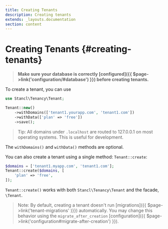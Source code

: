 ```yaml
---
title: Creating Tenants
description: Creating tenants
extends: _layouts.documentation
section: content
---
```


# Creating Tenants {#creating-tenants}

> **Make sure your database is correctly [configured]({{ $page->link('configuration/#database') }}) before creating tenants.**

To create a tenant, you can use

```php
use Stancl\Tenancy\Tenant;

Tenant::new()
    ->withDomains(['tenant1.yourapp.com', 'tenant1.com'])
    ->withData(['plan' => 'free'])
    ->save();
```

> Tip: All domains under `.localhost` are routed to 127.0.0.1 on most operating systems. This is useful for development.

The `withDomains()` and `withData()` methods are optional.

You can also create a tenant using a single method: `Tenant::create`:

```php
$domains = ['tenant1.myapp.com', 'tenant1.com'];
Tenant::create($domains, [
    'plan' => 'free',
]);
```

`Tenant::create()` works with both `Stancl\Tenancy\Tenant` and the facade, `\Tenant`.

> Note: By default, creating a tenant doesn't run [migrations]({{ $page->link('tenant-migrations' )}}) automatically. You may change this behavior using the `migrate_after_creation` [configuration]({{ $page->link('configuration#migrate-after-creation') }}).